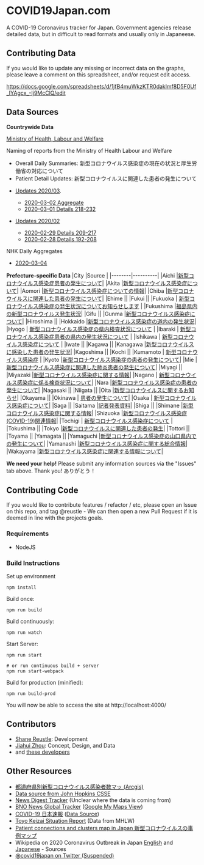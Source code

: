 # COVID19Japan.com

A COVID-19 Coronavirus tracker for Japan. Government agencies release detailed data, but in difficult to read formats and usually only in Japaneese.



## Contributing Data

If you would like to update any missing or incorrect data on the graphs, please leave a comment on this spreadsheet, and/or request edit access.

https://docs.google.com/spreadsheets/d/1jfB4muWkzKTR0daklmf8D5F0Uf_IYAgcx_-Ij9McClQ/edit



## Data Sources

**Countrywide Data**

[Ministry of Health, Labour and Welfare](https://www.mhlw.go.jp/stf/houdou/index.html)

Naming of reports from the Ministry of Health Labour and Welfare
 * Overall Daily Summaries: 新型コロナウイルス感染症の現在の状況と厚生労働省の対応について
 * Patient Detail Updates: 新型コロナウイルスに関連した患者の発生について

- [Updates 2020/03](https://www.mhlw.go.jp/stf/houdou/houdou_list_202003.html). 
  - [2020-03-02 Aggregate](https://www.mhlw.go.jp/stf/newpage_09889.html)
  - [2020-03-01 Details 218-232](https://www.mhlw.go.jp/stf/newpage_09864.html)

- [Updates 2020/02](https://www.mhlw.go.jp/stf/houdou/houdou_list_202002.html)
  - [2020-02-29 Details 209-217](https://www.mhlw.go.jp/stf/newpage_09859.html)
  - [2020-02-28 Details 192-208](https://www.mhlw.go.jp/stf/newpage_09857.html)


NHK Daily Aggregates
  - [2020-03-04](https://www3.nhk.or.jp/news/html/20200304/k10012312901000.html?utm_int=word_contents_list-items_006&word_result=%E6%96%B0%E5%9E%8B%E3%82%B3%E3%83%AD%E3%83%8A%E3%82%A6%E3%82%A4%E3%83%AB%E3%82%B9)


**Prefecture-specific Data**
|City    |Source    |
|--------|----------|
|Aichi    |[新型コロナウイルス感染症患者の発生について](https://www.pref.aichi.jp//soshiki/kenkotaisaku/novel-coronavirus.html)|
|Akita    |[新型コロナウイルス感染症について](https://www.pref.akita.lg.jp/pages/archive/16317)|
|Aomori    |[新型コロナウイルス感染症についての情報](http://www.pref.aomori.lg.jp/koho/coronavirus_index.html)|
|Chiba    |[新型コロナウイルスに関連した患者の発生について](https://www.pref.chiba.lg.jp/shippei/kansenshou/keihatu-index.html#an1)|
|Ehime    ||
|Fukui    ||
|Fukuoka    | [新型コロナウイルス感染症の発生状況についてお知らせします](http://www.pref.fukuoka.lg.jp/contents/corona-kokunai.html) |
|Fukushima    |[福島県内の新型コロナウイルス発生状況](https://www.pref.fukushima.lg.jp/sec/21045c/fukushima-hasseijyoukyou.html)|
|Gifu    ||
|Gunma    |[新型コロナウイルス感染症について](https://www.pref.gunma.jp/02/d29g_00243.html)|
|Hiroshima    ||
|Hokkaido    |[新型コロナウイルス感染症の道内の発生状況](http://www.pref.hokkaido.lg.jp/hf/kth/kak/hasseijoukyou.htm)|
|Hyogo    | [新型コロナウイルス感染症の県内検査状況について](https://web.pref.hyogo.lg.jp/kf16/singatakoronakensa.html) |
|Ibaraki    | [新型コロナウイルス感染症患者の県内の発生状況について](https://www.pref.ibaraki.jp/hokenfukushi/yobo/kiki/yobo/kansen/idwr/press/20200318-corona.html) |
|Ishikawa    | [新型コロナウイルス感染症について](https://www.pref.ishikawa.lg.jp/kansen/corona.html) |
|Iwate    ||
|Kagawa    ||
|Kanagawa    |[新型コロナウイルスに感染した患者の発生状況](https://www.pref.kanagawa.jp/docs/ga4/bukanshi/occurrence.html)|
|Kagoshima    ||
|Kochi    ||
|Kumamoto    | [新型コロナウイルス感染症](https://www.pref.kumamoto.jp/hpkiji/pub/List.aspx?c_id=3&class_set_id=1&class_id=7049) |
|Kyoto    |[新型コロナウイルス感染症の患者の発生について](https://www.pref.kyoto.jp/kentai/news/novelcoronavirus.html#F)|
|Mie    |[新型コロナウイルス感染症に関連した肺炎患者の発生について](https://www.pref.mie.lg.jp/YAKUMUS/HP/m0068000066.htm)|
|Miyagi    ||
|Miyazaki    |[新型コロナウイルス感染症に関する情報](https://www.pref.miyazaki.lg.jp/kenko/hoken/kansensho/covid19/index.html)|
|Nagano    | [新型コロナウイルス感染症に係る検査状況について](https://www.pref.nagano.lg.jp/hoken-shippei/kenko/kenko/kansensho/joho/bukan-haien.html#kennsajoukyou)|
|Nara    |[新型コロナウイルス感染症の患者の発生について](http://www.pref.nara.jp/module/1356.htm#moduleid1356)|
|Nagasaki    ||
|Niigata    ||
|Oita    |[新型コロナウイルスに関するお知らせ](http://www.pref.oita.jp/site/bosaianzen/shingatacorona.html)|
|Okayama    ||
|Okinawa    | [患者の発生について](https://www.pref.okinawa.jp/site/hoken/chiikihoken/kekkaku/2019-ncov.html)|
|Osaka    | [新型コロナウイルス感染症について](http://www.pref.osaka.lg.jp/iryo/osakakansensho/corona.html)|
|Saga    ||
|Saitama    |[記者発表資料](https://www.pref.saitama.lg.jp/a0701/shingatacoronavirus.html)|
|Shiga    ||
|Shimane    |[新型コロナウイルス感染症に関する情報](https://www.pref.shimane.lg.jp/bousai_info/bousai/kikikanri/shingata_taisaku/new_coronavirus_portal.html)|
|Shizuoka    |[新型コロナウイルス感染症(COVID-19)関連情報](https://www.pref.shizuoka.jp/kinkyu/covid-19-1.html)|
|Tochigi    | [新型コロナウイルス感染症について](http://www.pref.tochigi.lg.jp/e04/welfare/hoken-eisei/kansen/hp/shingatakoronavirus.html) |
|Tokushima    ||
|Tokyo    |[新型コロナウイルスに関連した患者の発生](https://www.metro.tokyo.lg.jp/tosei/hodohappyo/press/2020/02/index.html)|
|Tottori    ||
|Toyama    ||
|Yamagata    ||
|Yamaguchi    |[新型コロナウイルス感染症の山口県内での発生について](https://www.pref.yamaguchi.lg.jp/cms/a15200/kansensyou/koronahassei.html)|
|Yamanashi    |[新型コロナウイルス感染症に関する総合情報](https://www.pref.yamanashi.jp/koucho/coronavirus/info_coronavirus.html)|
|Wakayama    |[新型コロナウイルス感染症に関連する情報について](https://www.pref.wakayama.lg.jp/prefg/000200/covid19.html)|

**We need your help!** Please submit any information sources via the "Issues" tab above. Thank you! ありがとう！


## Contributing Code

If you would like to contribute features / refactor / etc, please open an Issue on this repo, and tag @reustle - We can then open a new Pull Request if it is deemed in line with the projects goals.

### Requirements

 * NodeJS

### Build Instructions

Set up environment
```
npm install
```

Build once:
```
npm run build
```

Build continuously:
```
npm run watch
```

Start Server:
```
npm run start

# or run continuous build + server
npm run start-webpack
```

Build for production (minified):
```
npm run build-prod
```

You will now be able to access the site at http://localhost:4000/


## Contributors

- [Shane Reustle](https://reustle.org): Development
- [Jiahui Zhou](https://jiahuizhou.design/): Concept, Design, and Data
- and [these developers](https://github.com/reustle/covid19japan/graphs/contributors)

## Other Resources
- [都道府県別新型コロナウイルス感染者数マッ (Arcgis)](https://jagjapan.maps.arcgis.com/apps/opsdashboard/index.html#/259ce3e3e2bf4c77876d4ecde6ea2564)
- [Data source from John Hopkins CSSE](https://github.com/CSSEGISandData/COVID-19)
- [News Digest Tracker](https://newsdigest.jp/pages/coronavirus/) (Unclear where the data is coming from)
- [BNO News Global Tracker](https://bnonews.com/index.php/2020/02/the-latest-coronavirus-cases/) ([Google My Maps View](https://www.google.com/maps/d/u/0/viewer?mid=1a04iBi41DznkMaQRnICO40ktROfnMfMx&ll=37.45239782566561%2C137.6798301595186&z=6))
- [COVID-19 日本速報](https://japan-cov-19.now.sh/) ([Data Source](https://docs.google.com/spreadsheets/d/1HzOdYwWxSNmjHqDOYp3rq9tn0_vIILvRA47OF3DtKqc/edit#gid=1123835558))
- [Toyo Keizai Situation Report](https://toyokeizai.net/sp/visual/tko/covid19/) (Data from MHLW)
- [Patient connections and clusters map in Japan 新型コロナウイルスの事例マップ](https://www.coromap.info/)
- Wikipedia on 2020 Coronavirus Outbreak in Japan [English](https://en.wikipedia.org/wiki/2020_coronavirus_outbreak_in_Japan) and [Japanese](https://ja.wikipedia.org/wiki/%E6%97%A5%E6%9C%AC%E3%81%AB%E3%81%8A%E3%81%91%E3%82%8B2019%E5%B9%B4%E3%82%B3%E3%83%AD%E3%83%8A%E3%82%A6%E3%82%A4%E3%83%AB%E3%82%B9%E6%84%9F%E6%9F%93%E7%97%87%E3%81%AE%E6%B5%81%E8%A1%8C%E7%8A%B6%E6%B3%81) - Sources
- [@covid19japan on Twitter (Suspended)](https://twitter.com/covid19japan)
